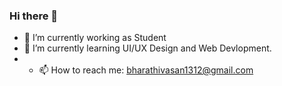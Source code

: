 ### Hi there 👋
- 🔭 I’m currently working as Student
- 🌱 I’m currently learning UI/UX Design and Web Devlopment.
- - 📫 How to reach me: bharathivasan1312@gmail.com

<!--
**BHARATHI-VASAN/BHARATHI-VASAN** is a ✨ _special_ ✨ repository because its `README.md` (this file) appears on your GitHub profile.

Here are some ideas to get you started:

- 🔭 I’m currently working on  ...
- 🌱 I’m currently learning ...
- 👯 I’m looking to collaborate on ...
- 🤔 I’m looking for help with ...
- 💬 Ask me about ...
- 📫 How to reach me: ...
- 😄 Pronouns: ...
- ⚡ Fun fact: ...
-->
